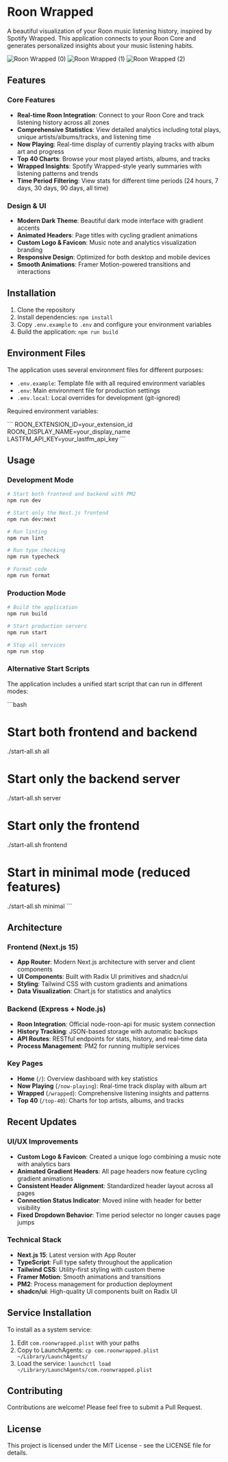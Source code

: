 # Roon Wrapped

A beautiful visualization of your Roon music listening history, inspired by Spotify Wrapped. This application connects to your Roon Core and generates personalized insights about your music listening habits.

![Roon Wrapped (0)](https://github.com/user-attachments/assets/7fb73811-d738-495e-a39a-f63cb80f952d)
![Roon Wrapped (1)](https://github.com/user-attachments/assets/05112c43-0c81-44d5-ad8b-78e4dab31ace)
![Roon Wrapped (2)](https://github.com/user-attachments/assets/5df7a561-28c4-4ba1-8094-9fcbba3b6ebc)

## Features

### Core Features
- **Real-time Roon Integration**: Connect to your Roon Core and track listening history across all zones
- **Comprehensive Statistics**: View detailed analytics including total plays, unique artists/albums/tracks, and listening time
- **Now Playing**: Real-time display of currently playing tracks with album art and progress
- **Top 40 Charts**: Browse your most played artists, albums, and tracks
- **Wrapped Insights**: Spotify Wrapped-style yearly summaries with listening patterns and trends
- **Time Period Filtering**: View stats for different time periods (24 hours, 7 days, 30 days, 90 days, all time)

### Design & UI
- **Modern Dark Theme**: Beautiful dark mode interface with gradient accents
- **Animated Headers**: Page titles with cycling gradient animations
- **Custom Logo & Favicon**: Music note and analytics visualization branding
- **Responsive Design**: Optimized for both desktop and mobile devices
- **Smooth Animations**: Framer Motion-powered transitions and interactions

## Installation

1. Clone the repository
2. Install dependencies: `npm install`
3. Copy `.env.example` to `.env` and configure your environment variables
4. Build the application: `npm run build`

## Environment Files

The application uses several environment files for different purposes:

- `.env.example`: Template file with all required environment variables
- `.env`: Main environment file for production settings
- `.env.local`: Local overrides for development (git-ignored)

Required environment variables:

\`\`\`
ROON_EXTENSION_ID=your_extension_id
ROON_DISPLAY_NAME=your_display_name
LASTFM_API_KEY=your_lastfm_api_key
\`\`\`

## Usage

### Development Mode

```bash
# Start both frontend and backend with PM2
npm run dev

# Start only the Next.js frontend
npm run dev:next

# Run linting
npm run lint

# Run type checking
npm run typecheck

# Format code
npm run format
```

### Production Mode

```bash
# Build the application
npm run build

# Start production servers
npm run start

# Stop all services
npm run stop
```

### Alternative Start Scripts

The application includes a unified start script that can run in different modes:

\`\`\`bash
# Start both frontend and backend
./start-all.sh all

# Start only the backend server
./start-all.sh server

# Start only the frontend
./start-all.sh frontend

# Start in minimal mode (reduced features)
./start-all.sh minimal
\`\`\`

## Architecture

### Frontend (Next.js 15)
- **App Router**: Modern Next.js architecture with server and client components
- **UI Components**: Built with Radix UI primitives and shadcn/ui
- **Styling**: Tailwind CSS with custom gradients and animations
- **Data Visualization**: Chart.js for statistics and analytics

### Backend (Express + Node.js)
- **Roon Integration**: Official node-roon-api for music system connection
- **History Tracking**: JSON-based storage with automatic backups
- **API Routes**: RESTful endpoints for stats, history, and real-time data
- **Process Management**: PM2 for running multiple services

### Key Pages
- **Home** (`/`): Overview dashboard with key statistics
- **Now Playing** (`/now-playing`): Real-time track display with album art
- **Wrapped** (`/wrapped`): Comprehensive listening insights and patterns
- **Top 40** (`/top-40`): Charts for top artists, albums, and tracks

## Recent Updates

### UI/UX Improvements
- **Custom Logo & Favicon**: Created a unique logo combining a music note with analytics bars
- **Animated Gradient Headers**: All page headers now feature cycling gradient animations
- **Consistent Header Alignment**: Standardized header layout across all pages
- **Connection Status Indicator**: Moved inline with header for better visibility
- **Fixed Dropdown Behavior**: Time period selector no longer causes page jumps

### Technical Stack
- **Next.js 15**: Latest version with App Router
- **TypeScript**: Full type safety throughout the application
- **Tailwind CSS**: Utility-first styling with custom theme
- **Framer Motion**: Smooth animations and transitions
- **PM2**: Process management for production deployment
- **shadcn/ui**: High-quality UI components built on Radix UI

## Service Installation

To install as a system service:

1. Edit `com.roonwrapped.plist` with your paths
2. Copy to LaunchAgents: `cp com.roonwrapped.plist ~/Library/LaunchAgents/`
3. Load the service: `launchctl load ~/Library/LaunchAgents/com.roonwrapped.plist`

## Contributing

Contributions are welcome! Please feel free to submit a Pull Request.

## License

This project is licensed under the MIT License - see the LICENSE file for details. 
